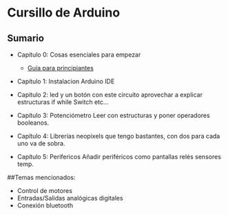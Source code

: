 # Cursillo de Arduino

## Sumario

- Capítulo 0: Cosas esenciales para empezar
  - [Guía para principiantes](capitulo-0/guia-principiantes.md)

- Capítulo 1: Instalacion Arduino IDE
- Capitulo 2: led y un botón
con este circuito aprovechar a explicar estructuras if while Switch etc...
- Capítulo 3: Potenciómetro
Leer con estructuras y poner operadores booleanos.
- Capítulo 4: Librerías
neopixels que tengo bastantes, con dos para cada uno va de sobra.
- Capítulo 5: Perifericos
Añadir periféricos como pantallas relés sensores temp.


##Temas mencionados:

- Control de motores
- Entradas/Salidas analógicas digitales
- Conexión bluetooth

